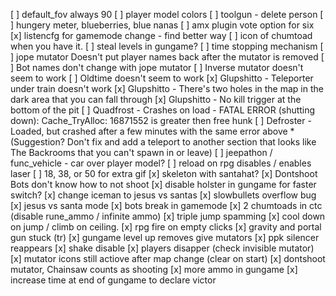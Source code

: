 
[ ] default_fov always 90
[ ] player model colors
[ ] toolgun - delete person
[ ] hungery meter, blueberries, blue nanas
[ ] amx plugin vote option for six
[x] listencfg for gamemode change - find better way
[ ] icon of chumtoad when you have it.
[ ] steal levels in gungame?
[ ] time stopping mechanism
[ ] jope mutator Doesn't put player names back after the mutator is removed
[ ] Bot names don't change with jope mutator
[ ] Inverse mutator doesn't seem to work
[ ] Oldtime doesn't seem to work
[x] Glupshitto - Teleporter under train doesn't work
[x] Glupshitto - There's two holes in the map in the dark area that you can fall through
[x] Glupshitto - No kill trigger at the bottom of the pit
[ ] Quadfrost - Crashes on load - FATAL ERROR (shutting down): Cache_TryAlloc: 16871552 is greater then free hunk
[ ] Defroster - Loaded, but crashed after a few minutes with the same error above
      * (Suggestion? Don't fix and add a teleport to another section that looks like The Backrooms that you can't spawn in or leave)
[ ] jeepathon / func_vehicle - car over player model?
[ ] reload on rpg disables / enables laser
[ ] 18, 38, or 50 for extra gif
[x] skeleton with santahat?
[x] Dontshoot Bots don't know how to not shoot
[x] disable holster in gungame for faster switch?
[x] change iceman to jesus vs santas
[x] slowbullets overflow bug
[x] jesus vs santa mode
[x] bots break in gamemode
[x] 2 chumtoads in ctc (disable rune_ammo / infinite ammo)
[x] triple jump spamming
[x] cool down on jump / climb on ceiling.
[x] rpg fire on empty clicks
[x] gravity and portal gun stuck (tr)
[x] gungame level up removes give mutators
[x] ppk silencer reappears
[x] shake disable
[x] players disapper (check invisible mutator)
[x] mutator icons still actiove after map change (clear on start)
[x] dontshoot mutator, Chainsaw counts as shooting
[x] more ammo in gungame
[x] increase time at end of gungame to declare victor
